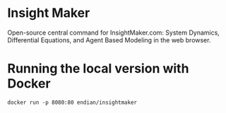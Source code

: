 # Insight Maker

Open-source central command for InsightMaker.com: System Dynamics, Differential Equations, and Agent Based Modeling in the web browser.

# Running the local version with Docker

```
docker run -p 8080:80 endian/insightmaker
```
